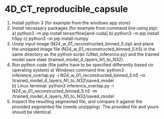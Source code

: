 # 4D_CT_reproducible_capsule

1. Install python 3 (for example from the windows app store)
2.  Install necessary packages (for example from command line using pip):
    a) python3 -m pip install tensorflow[and-cuda]
    b) python3 -m pip install h5py
    c) python3 -m pip install numpy
3. Unzip input image (N24_w_01_reconstructed_binned_5.zip) and place the unzipped image file (N24_w_01_reconstructed_binned_5.h5) in the same directory as the python script (UNet_inference.py) and the trained model save state (trained_model_4_layers_N1_to_N32).
4. Run python code (file paths have to be specified differently based on operating system)
   a) Windows command line:
      python3 inference_overlap.py -i N24_w_01_reconstructed_binned_5.h5 -m \trained_model_4_layers_N1_to_N32\saved_model       
   b) Linux terminal:
      python3 inference_overlap.py -i N24_w_01_reconstructed_binned_5.h5 -m /trained_model_4_layers_N1_to_N32/saved_model
5. Inspect the resulting segmented file, and compare it against the provided segmented file (needs unzipping). The provided file and yours should be identical.
